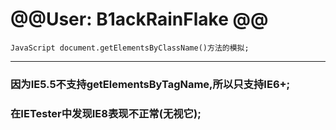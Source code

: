 @@User: B1ackRainFlake @@
=================

	JavaScript document.getElementsByClassName()方法的模拟;

----------------

###	    因为IE5.5不支持getElementsByTagName,所以只支持IE6+;
###     在IETester中发现IE8表现不正常(无视它);

